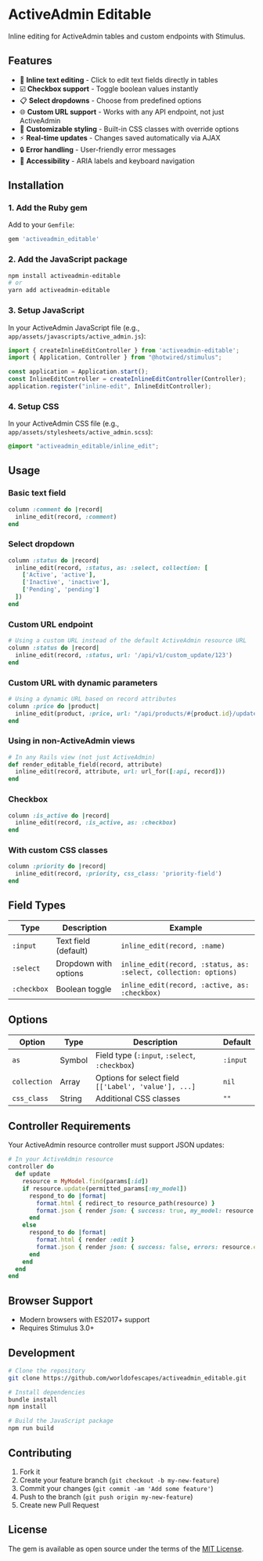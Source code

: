 # ActiveAdmin Editable

Inline editing for ActiveAdmin tables and custom endpoints with Stimulus.

## Features

- 📝 **Inline text editing** - Click to edit text fields directly in tables
- ☑️ **Checkbox support** - Toggle boolean values instantly  
- 📋 **Select dropdowns** - Choose from predefined options
- 🌐 **Custom URL support** - Works with any API endpoint, not just ActiveAdmin
- 🎨 **Customizable styling** - Built-in CSS classes with override options
- ⚡ **Real-time updates** - Changes saved automatically via AJAX
- 🔒 **Error handling** - User-friendly error messages
- 🎯 **Accessibility** - ARIA labels and keyboard navigation

## Installation

### 1. Add the Ruby gem

Add to your `Gemfile`:

```ruby
gem 'activeadmin_editable'
```

### 2. Add the JavaScript package

```bash
npm install activeadmin-editable
# or
yarn add activeadmin-editable
```

### 3. Setup JavaScript

In your ActiveAdmin JavaScript file (e.g., `app/assets/javascripts/active_admin.js`):

```javascript
import { createInlineEditController } from 'activeadmin-editable';
import { Application, Controller } from "@hotwired/stimulus";

const application = Application.start();
const InlineEditController = createInlineEditController(Controller);
application.register("inline-edit", InlineEditController);
```

### 4. Setup CSS

In your ActiveAdmin CSS file (e.g., `app/assets/stylesheets/active_admin.scss`):

```scss
@import "activeadmin_editable/inline_edit";
```

## Usage

### Basic text field

```ruby
column :comment do |record|
  inline_edit(record, :comment)
end
```

### Select dropdown

```ruby
column :status do |record|
  inline_edit(record, :status, as: :select, collection: [
    ['Active', 'active'],
    ['Inactive', 'inactive'],
    ['Pending', 'pending']
  ])
end
```

### Custom URL endpoint

```ruby
# Using a custom URL instead of the default ActiveAdmin resource URL
column :status do |record|
  inline_edit(record, :status, url: '/api/v1/custom_update/123')
end
```

### Custom URL with dynamic parameters

```ruby
# Using a dynamic URL based on record attributes
column :price do |product|
  inline_edit(product, :price, url: "/api/products/#{product.id}/update_price")
end
```

### Using in non-ActiveAdmin views

```ruby
# In any Rails view (not just ActiveAdmin)
def render_editable_field(record, attribute)
  inline_edit(record, attribute, url: url_for([:api, record]))
end
```

### Checkbox

```ruby
column :is_active do |record|
  inline_edit(record, :is_active, as: :checkbox)
end
```

### With custom CSS classes

```ruby
column :priority do |record|
  inline_edit(record, :priority, css_class: 'priority-field')
end
```

## Field Types

| Type | Description | Example |
|------|-------------|---------|
| `:input` | Text field (default) | `inline_edit(record, :name)` |
| `:select` | Dropdown with options | `inline_edit(record, :status, as: :select, collection: options)` |
| `:checkbox` | Boolean toggle | `inline_edit(record, :active, as: :checkbox)` |

## Options

| Option | Type | Description | Default |
|--------|------|-------------|---------|
| `as` | Symbol | Field type (`:input`, `:select`, `:checkbox`) | `:input` |
| `collection` | Array | Options for select field `[['Label', 'value'], ...]` | `nil` |
| `css_class` | String | Additional CSS classes | `""` |

## Controller Requirements

Your ActiveAdmin resource controller must support JSON updates:

```ruby
# In your ActiveAdmin resource
controller do
  def update
    resource = MyModel.find(params[:id])
    if resource.update(permitted_params[:my_model])
      respond_to do |format|
        format.html { redirect_to resource_path(resource) }
        format.json { render json: { success: true, my_model: resource.as_json } }
      end
    else
      respond_to do |format|
        format.html { render :edit }
        format.json { render json: { success: false, errors: resource.errors }, status: :unprocessable_entity }
      end
    end
  end
end
```

## Browser Support

- Modern browsers with ES2017+ support
- Requires Stimulus 3.0+

## Development

```bash
# Clone the repository
git clone https://github.com/worldofescapes/activeadmin_editable.git

# Install dependencies
bundle install
npm install

# Build the JavaScript package
npm run build
```

## Contributing

1. Fork it
2. Create your feature branch (`git checkout -b my-new-feature`)
3. Commit your changes (`git commit -am 'Add some feature'`)
4. Push to the branch (`git push origin my-new-feature`)
5. Create new Pull Request

## License

The gem is available as open source under the terms of the [MIT License](LICENSE).
